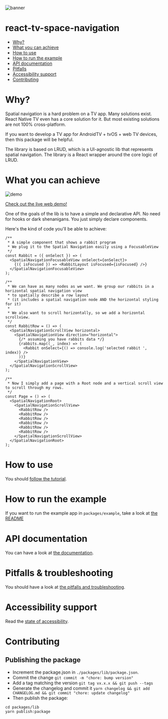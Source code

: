 ![banner](./docs/banner.png)

# react-tv-space-navigation

- [Why?](#why)
- [What you can achieve](#what-you-can-achieve)
- [How to use](#how-to-use)
- [How to run the example](#how-to-run-the-example)
- [API documentation](#api-documentation)
- [Pitfalls](#pitfalls--troubleshooting)
- [Accessibility support](#accessibility-support)
- [Contributing](#contributing)

# Why?

Spatial navigation is a hard problem on a TV app. Many solutions exist. React Native TV even has a core solution for it.
But most existing solutions are not 100% cross-platform.

If you want to develop a TV app for AndroidTV + tvOS + web TV devices, then this package will be helpful.

The library is based on LRUD, which is a UI-agnostic lib that represents spatial navigation. The library is a React wrapper around
the core logic of LRUD.

# What you can achieve

![demo](./docs/demo.gif)

[Check out the live web demo!](https://bamlab.github.io/react-tv-space-navigation/)

One of the goals of the lib is to have a simple and declarative API.
No need for hooks or dark shenanigans. You just simply declare components.

Here's the kind of code you'll be able to achieve:

```tsx
/**
 * A simple component that shows a rabbit program
 * We plug it to the Spatial Navigation easily using a FocusableView
 */
const Rabbit = ({ onSelect }) => (
  <SpatialNavigationFocusableView onSelect={onSelect}>
    {({ isFocused }) => <RabbitLayout isFocused={isFocused} />}
  </SpatialNavigationFocusableView>
);

/**
 * We can have as many nodes as we want. We group our rabbits in a horizontal spatial navigation view
 * to spatially describe a row layout
 * (it includes a spatial navigation node AND the horizontal styling for it)
 *
 * We also want to scroll horizontally, so we add a horizontal scrollview.
 */
const RabbitRow = () => (
  <SpatialNavigationScrollView horizontal>
    <SpatialNavigationView direction="horizontal">
      {/* assuming you have rabbits data */}
      {rabbits.map((_, index) => (
        <Rabbit onSelect={() => console.log('selected rabbit ', index)} />
      ))}
    </SpatialNavigationView>
  </SpatialNavigationScrollView>
);

/**
 * Now I simply add a page with a Root node and a vertical scroll view to scroll through my rows.
 */
const Page = () => (
  <SpatialNavigationRoot>
    <SpatialNavigationScrollView>
      <RabbitRow />
      <RabbitRow />
      <RabbitRow />
      <RabbitRow />
      <RabbitRow />
      <RabbitRow />
    </SpatialNavigationScrollView>
  </SpatialNavigationRoot>
);
```

# How to use

You should [follow the tutorial](./docs/tutorial.md).

# How to run the example

If you want to run the example app in `packages/example`, take a look at [the README](./packages/example/README.md)

# API documentation

You can have a look at [the documentation](./docs/api.md).

# Pitfalls & troubleshooting

You should have a look at [the pitfalls and troubleshooting](./docs/pitfalls.md).

# Accessibility support

Read the [state of accessibility](./docs/accessibility.md).

# Contributing

## Publishing the package

- Increment the package.json in `./packages/lib/package.json`.
- Commit the change `git commit -m "chore: bump version"`
- Add a tag matching the version `git tag vx.x.x && git push --tags`
- Generate the changelog and commit it `yarn changelog && git add CHANGELOG.md && git commit "chore: update changelog"`
- Then publish the package:

```
cd packages/lib
yarn publish:package
```
